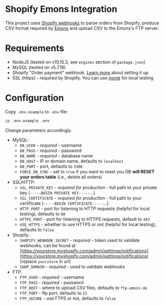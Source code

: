 # Shopify Emons Integration
This project uses [Shopify webhooks](https://help.shopify.com/en/api/getting-started/webhooks)
to parse orders from Shopify, produce CSV format required by [Emons](https://www.emons.de/)
and upload CSV to the Emons's FTP server.

# Requirements
- NodeJS (tested on v10.15.3, see `engines` section of `package.json`)
- MySQL (tested on v5.7.18)
- Shopify "Order payment" webhook. [Learn more](https://help.shopify.com/en/api/getting-started/webhooks#configuring-webhooks) about setting it up.
- SSL (https) - required by Shopify. You can use [ngrok](https://github.com/inconshreveable/ngrok) for local testing

# Configuration
Copy `.env.example` to `.env` file:
```bash
cp .env.example .env
```

Change parameters accordingly.

- MySQL:
  - `DB_USER` - *required* - username
  - `DB_PASS` - *required* - password
  - `DB_NAME` - *required* - database name
  - `DB_HOST` - IP or domain name, defaults to `localhost`
  - `DB_PORT` - port, defaults to `3306`
  - `FORCE_DB_SYNC` - set to `true` if you want to reset you DB **will RESET your orders table** (i.e., delete all orders)
- SSL/HTTP:
  - `SSL_PRIVATE_KEY` - *required for production* - full path to your private key (`-----BEGIN PRIVATE KEY-----`...)
  - `SSL_CERTIFICATE` - *required for production* - full path to your certificate (`-----BEGIN CERTIFICATE-----`...)
  - `HTTP_PORT` - port for listening to HTTP requests (helpful for local testing), defaults to `80`
  - `HTTPS_PORT` - port for listening to HTTPS requests, default to `443`
  - `USE_HTTPS` - whether to use HTTPS or not (helpful for local testing), defaults to `false`
- Shopify:
  - `SHOPIFY_WEBHOOK_SECRET` - *required* - token used to validate webhooks, can be found at [https://yourstore.myshopify.com/admin/settings/notifications](https://yourstore.myshopify.com/admin/settings/notifications) (replace `yourstore` in url) 
  - `SHOP_DOMAIN` - *required* - used to validate webhooks
- FTP:
  - `FTP_USER` - *required* - username
  - `FTP_PASS` - *required* - password
  - `FTP_HOST` - where to upload CSV files, defaults to `ftp.emons.de`
  - `FTP_PORT` - ftp port, defaults to `21`
  - `FTP_SECURE` - use FTPS or not, defaults to `false`
